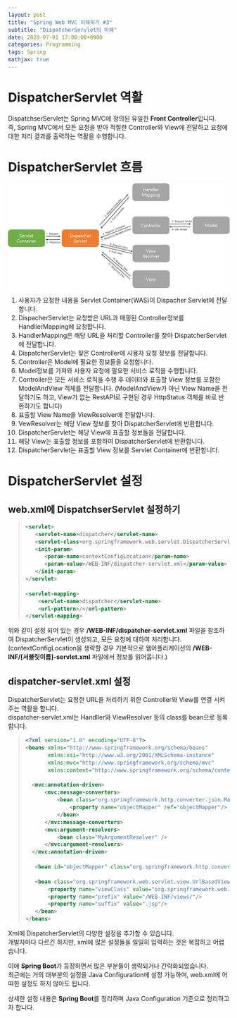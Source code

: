 ```yaml
---
layout: post
title: "Spring Web MVC 이해하기 #3"
subtitle: "DispatcherServlet의 이해"
date: 2020-07-01 17:00:00+0900
categories: Programming
tags: Spring
mathjax: true
---
```



# DispatcherServlet 역활
DispatchserServlet는 Spring MVC에 정의된 유일한 **Front Controller**입니다.  
즉, Spring MVC에서 모든 요청을 받아 적절한 Controller와 View에 전달하고 요청에 대한 처리 결과를 출력하는 역활을 수행합니다.

# DispatcherServlet 흐름
![dispatchserServlet_flow](/resource/2020/20200630/dispatcherServletFlow.png)

1. 사용자가 요청한 내용을 Servlet Container(WAS)이 Dispacher Servlet에 전달합니다.
2. DispacherServlet는 요청받은 URL과 매핑된 Controller정보를 HandllerMapping에 요청합니다.
3. HandlerMapping은 해당 URL을 처리할 Controller를 찾아  DispatcherServlet에 전달합니다.
4. DispatcherServlet는 찾은 Controller에 사용자 요청 정보를 전달합니다.
5. Controller은 Model에 필요한 정보들을 요청합니다.
6. Model정보를 가져와 사용자 요청에 필요한 서비스 로직을 수행합니다.
7. Controller은 모든 서비스 로직을 수행 후 데이터와 표출할 View 정보를 포함한 ModelAndView 객체를 전달합니다. (ModelAndView가 아닌 View Name을 전달하기도 하고, View가 없는 RestAPI로 구현된 경우 HttpStatus 객체를 바로 반환하기도 합니다)
8. 표출할 View Name을 ViewResolver에 전달합니다.
9. VewResolver는 해당 View 정보를 찾아 DispatcherServlet에 반환합니다.
10. DispatcherServlet는 해당 View에 표출할 정보들을 전달합니다.
11. 해당 View는 표출할 정보를 포함하여 DispatcherServlet에 반환합니다.
12. DispatcherServlet는 표출할 View 정보를 Servlet Container에 반환합니다.

# DispatcherServlet 설정
## web.xml에 DispatchserServlet 설정하기

> ```xml
> <servlet>
>    <servlet-name>dispatcher</servlet-name>
>    <servlet-class>org.springframework.web.servlet.DispatcherServlet</servlet-class>
>    <init-param>
>       <param-name>contextConfigLocation</param-name>
>       <param-value>/WEB-INF/dispatcher-servlet.xml</param-value>
>    </init-param>
> </servlet>
> 
> <servlet-mapping>
>     <servlet-name>dispatcher</servlet-name>
>     <url-pattern>/</url-pattern>
> </servlet-mapping>
> ```

위와 같이 설정 되어 있는 경우 **/WEB-INF/dispatcher-servlet.xml** 파일을 참조하여 DispatcherServlet이 생성되고, 모든 요청에 대하여 처리합니다.  
(contextConfigLocation을 생략할 경우 기본적으로 웹어플리케이션의 **/WEB-INF/[서블릿이름]-servlet.xml** 파일에서 정보를 읽어옵니다.)

## dispatcher-servlet.xml 설정
DispatcherServlet는 요청한 URL을 처리하기 위한 Controller와 View를 연결 시켜 주는 역활을 합니다.  
dispatcher-servlet.xml는 Handller와 ViewResolver 등의 class를 bean으로 등록합니다.

> ```xml
> <?xml version="1.0" encoding="UTF-8"?>
> <beans xmlns="http://www.springframework.org/schema/beans"
>        xmlns:xsi="http://www.w3.org/2001/XMLSchema-instance"
>        xmlns:mvc="http://www.springframework.org/schema/mvc"
>        xmlns:context="http://www.springframework.org/schema/context" >
> 
>   <mvc:annotation-driven>
>       <mvc:message-converters>
>           <bean class="org.springframework.http.converter.json.MappingJackson2HttpMessageConverter">
>               <property name="objectMapper" ref="objectMapper"/>
>           </bean>
>       </mvc:message-converters>
>       <mvc:argument-resolvers>
>           <bean class="MyArgumentResolver" />
>       </mvc:argument-resolvers>
>   </mvc:annotation-driven>
> 
>    <bean id="objectMapper" class="org.springframework.http.converter.json.Jackson2ObjectMapperFactoryBean" />
> 
>    <bean class="org.springframework.web.servlet.view.UrlBasedViewResolver">
>        <property name="viewClass" value="org.springframework.web.servlet.view.JstlView"/>
>        <property name="prefix" value="/WEB-INF/views/"/>
>        <property name="suffix" value=".jsp"/>
>    </bean>
></beans>
> ```

Xml에 DispatcherServlet의 다양한 설정을 추가할 수 있습니다.  
개발자마다 다르긴 하지만, xml에 많은 설정들을 일일히 입력하는 것은 복잡하고 어렵습니다.  

이에 **Spring Boot**가 등장하면서 많은 부분들이 생략되거나 간략화되었습니다.  
최근에는 거의 대부분의 설정을 Java Configuration에 설정 가능하며, web.xml에 어떠한 설정도 하지 않아도 됩니다.

상세한 설정 내용은 **Spring Boot**를 정리하며 Java Configuration 기준으로 정리하고자 합니다.